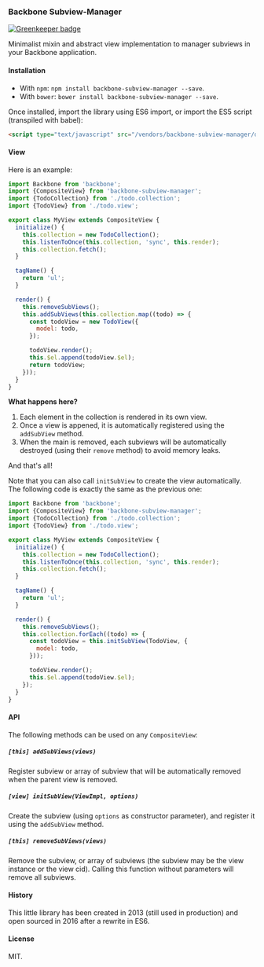 ### Backbone Subview-Manager

[![Greenkeeper badge](https://badges.greenkeeper.io/mjeanroy/backbone-subview-manager.svg)](https://greenkeeper.io/)

Minimalist mixin and abstract view implementation to manager subviews in your Backbone application.

#### Installation

- With `npm`: `npm install backbone-subview-manager --save`.
- With `bower`: `bower install backbone-subview-manager --save`.

Once installed, import the library using ES6 import, or import the ES5 script (transpiled with babel):

```html
<script type="text/javascript" src="/vendors/backbone-subview-manager/dist/es5/backbone-subview-manager.js"></script>
```

#### View

Here is an example:

```javascript
import Backbone from 'backbone';
import {CompositeView} from 'backbone-subview-manager';
import {TodoCollection} from './todo.collection';
import {TodoView} from './todo.view';

export class MyView extends CompositeView {
  initialize() {
    this.collection = new TodoCollection();
    this.listenToOnce(this.collection, 'sync', this.render);
    this.collection.fetch();
  }

  tagName() {
    return 'ul';
  }

  render() {
    this.removeSubViews();
    this.addSubViews(this.collection.map((todo) => {
      const todoView = new TodoView({
        model: todo,
      });

      todoView.render();
      this.$el.append(todoView.$el);
      return todoView;
    }));
  }
}
```

**What happens here?**

1. Each element in the collection is rendered in its own view.
2. Once a view is appened, it is automatically registered using the `addSubView` method.
3. When the main is removed, each subviews will be automatically destroyed (using their `remove` method) to avoid memory leaks.

And that's all!

Note that you can also call `initSubView` to create the view automatically. The following code is exactly the same as the previous one:

```javascript
import Backbone from 'backbone';
import {CompositeView} from 'backbone-subview-manager';
import {TodoCollection} from './todo.collection';
import {TodoView} from './todo.view';

export class MyView extends CompositeView {
  initialize() {
    this.collection = new TodoCollection();
    this.listenToOnce(this.collection, 'sync', this.render);
    this.collection.fetch();
  }

  tagName() {
    return 'ul';
  }

  render() {
    this.removeSubViews();
    this.collection.forEach((todo) => {
      const todoView = this.initSubView(TodoView, {
        model: todo,
      }));

      todoView.render();
      this.$el.append(todoView.$el);
    });
  }
}
```

#### API

The following methods can be used on any `CompositeView`:

##### `[this] addSubViews(views)`

Register subview or array of subview that will be automatically removed when the parent view is removed.

##### `[view] initSubView(ViewImpl, options)`

Create the subview (using `options` as constructor parameter), and register it using the `addSubView` method.

##### `[this] removeSubViews(views)`

Remove the subview, or array of subviews (the subview may be the view instance or the view cid).
Calling this function without parameters will remove all subviews.

#### History

This little library has been created in 2013 (still used in production) and open sourced in 2016 after a rewrite in ES6.

#### License

MIT.
